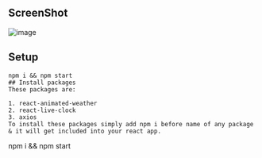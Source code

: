 ## ScreenShot
![image](https://github.com/mukesh786yadav/Live_Weather_App/assets/99944193/158a5e82-353f-49bf-9a1c-8f85c4f343d4)

## Setup
```
npm i && npm start
## Install packages
These packages are:

1. react-animated-weather
2. react-live-clock
3. axios
To install these packages simply add npm i before name of any package & it will get included into your react app.

```
npm i && npm start
```
